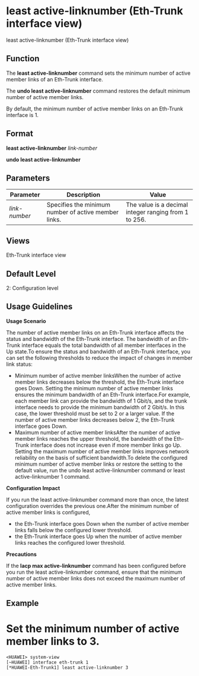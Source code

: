 least active-linknumber (Eth-Trunk interface view)
==================================================

least active-linknumber (Eth-Trunk interface view)

Function
--------



The **least active-linknumber** command sets the minimum number of active member links of an Eth-Trunk interface.

The **undo least active-linknumber** command restores the default minimum number of active member links.



By default, the minimum number of active member links on an Eth-Trunk interface is 1.


Format
------

**least active-linknumber** *link-number*

**undo least active-linknumber**


Parameters
----------

| Parameter | Description | Value |
| --- | --- | --- |
| *link-number* | Specifies the minimum number of active member links. | The value is a decimal integer ranging from 1 to 256. |



Views
-----

Eth-Trunk interface view


Default Level
-------------

2: Configuration level


Usage Guidelines
----------------

**Usage Scenario**

The number of active member links on an Eth-Trunk interface affects the status and bandwidth of the Eth-Trunk interface. The bandwidth of an Eth-Trunk interface equals the total bandwidth of all member interfaces in the Up state.To ensure the status and bandwidth of an Eth-Trunk interface, you can set the following thresholds to reduce the impact of changes in member link status:

* Minimum number of active member linksWhen the number of active member links decreases below the threshold, the Eth-Trunk interface goes Down. Setting the minimum number of active member links ensures the minimum bandwidth of an Eth-Trunk interface.For example, each member link can provide the bandwidth of 1 Gbit/s, and the trunk interface needs to provide the minimum bandwidth of 2 Gbit/s. In this case, the lower threshold must be set to 2 or a larger value. If the number of active member links decreases below 2, the Eth-Trunk interface goes Down.
* Maximum number of active member linksAfter the number of active member links reaches the upper threshold, the bandwidth of the Eth-Trunk interface does not increase even if more member links go Up. Setting the maximum number of active member links improves network reliability on the basis of sufficient bandwidth.To delete the configured minimum number of active member links or restore the setting to the default value, run the undo least active-linknumber command or least active-linknumber 1 command.

**Configuration Impact**

If you run the least active-linknumber command more than once, the latest configuration overrides the previous one.After the minimum number of active member links is configured,

* the Eth-Trunk interface goes Down when the number of active member links falls below the configured lower threshold.
* the Eth-Trunk interface goes Up when the number of active member links reaches the configured lower threshold.

**Precautions**



If the **lacp max active-linknumber** command has been configured before you run the least active-linknumber command, ensure that the minimum number of active member links does not exceed the maximum number of active member links.




Example
-------

# Set the minimum number of active member links to 3.
```
<HUAWEI> system-view
[~HUAWEI] interface eth-trunk 1
[*HUAWEI-Eth-Trunk1] least active-linknumber 3

```